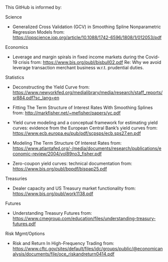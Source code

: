 This GitHub is informed by:

Science
- Generalized Cross Validation (GCV) in Smoothing Spline Nonparametric Regression Models
from: https://iopscience.iop.org/article/10.1088/1742-6596/1808/1/012053/pdf

Economics
- Leverage and margin spirals in fixed income markets during the Covid-19 crisis
from: https://www.bis.org/publ/bisbull02.pdf
Re: Why we avoid leverage transaction merchant business w.r.t. prudential duties.

Statistics
- Deconstructing the Yield Curve
from: https://www.newyorkfed.org/medialibrary/media/research/staff_reports/sr884.pdf?sc_lang=en

- Fitting The Term Structure of Interest Rates With Smoothing Splines
from: http://markfisher.net/~mefisher/papers/yc.pdf

- Yield curve modeling and a conceptual framework for estimating yield curves: evidence from the European Central Bank’s yield curves
from: https://www.ecb.europa.eu/pub/pdf/scpsps/ecb.sps27.en.pdf

- Modeling The Term Structure Of Interest Rates
from: https://www.atlantafed.org/-/media/documents/research/publications/economic-review/2004/vol89no3_fisher.pdf

- Zero-coupon yield curves: technical documentation 
from: https://www.bis.org/publ/bppdf/bispap25.pdf

Treasuries
- Dealer capacity and US Treasury market functionality
from: https://www.bis.org/publ/work1138.pdf

Futures
- Understanding Treasury Futures
from: https://www.cmegroup.com/education/files/understanding-treasury-futures.pdf

Risk Mgmt/Options
- Risk and Return In High-Frequency Trading
from: https://www.cftc.gov/sites/default/files/idc/groups/public/@economicanalysis/documents/file/oce_riskandreturn0414.pdf


